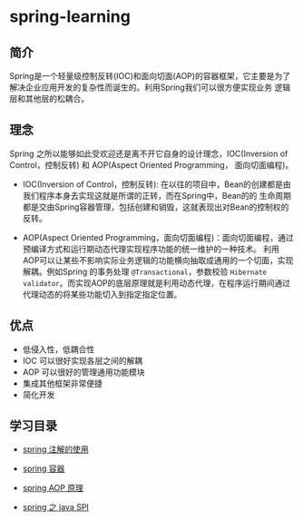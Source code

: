 # spring-learning

## 简介
Spring是一个轻量级控制反转(IOC)和面向切面(AOP)的容器框架，它主要是为了解决企业应用开发的复杂性而诞生的。利用Spring我们可以很方便实现业务
逻辑层和其他层的松耦合。

## 理念
Spring 之所以能够如此受欢迎还是离不开它自身的设计理念，IOC(Inversion of Control，控制反转) 和 AOP(Aspect Oriented Programming，
面向切面编程)。

- IOC(Inversion of Control，控制反转): 在以往的项目中，Bean的创建都是由我们程序本身去实现这就是所谓的正转，而在Spring中，Bean的的
生命周期都是交由Spring容器管理，包括创建和销毁，这就表现出对Bean的控制权的反转。


- AOP(Aspect Oriented Programming，面向切面编程)：面向切面编程，通过预编译方式和运行期动态代理实现程序功能的统一维护的一种技术。
利用AOP可以让某些不影响实际业务逻辑的功能横向抽取成通用的一个切面，实现解耦。例如Spring 的事务处理 `@Transactional`，参数校验
 `Hibernate validator`。而实现AOP的底层原理就是利用动态代理，在程序运行期间通过代理动态的将某些功能切入到指定指定位置。


## 优点

- 低侵入性，低耦合性
- IOC 可以很好实现各层之间的解耦
- AOP 可以很好的管理通用功能模块
- 集成其他框架非常便捷
- 简化开发

## 学习目录

- [spring 注解的使用](spring-learning-annotation)

- [spring 容器](spring-learning-ioc)

- [spring AOP 原理](spring-learning-aop)

- [spring 之 java SPI](spring-learning-spi)